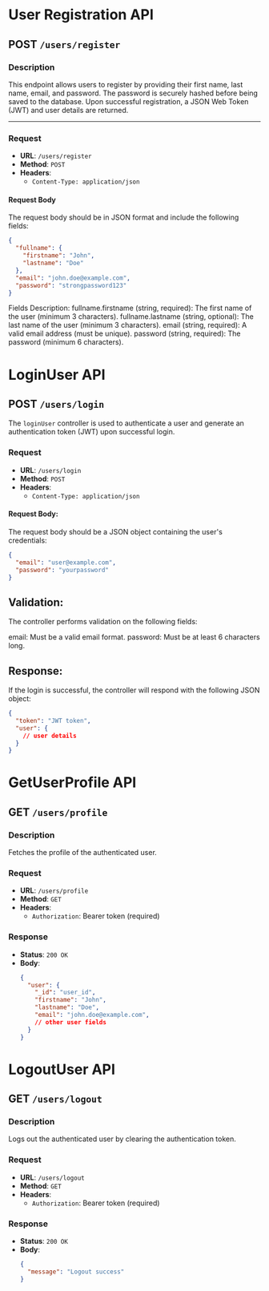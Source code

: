 # User Registration API
## **POST** `/users/register`

### **Description**
This endpoint allows users to register by providing their first name, last name, email, and password. The password is securely hashed before being saved to the database. Upon successful registration, a JSON Web Token (JWT) and user details are returned.

---

### **Request**

- **URL**: `/users/register`
- **Method**: `POST`
- **Headers**:
  - `Content-Type: application/json`

#### **Request Body**
The request body should be in JSON format and include the following fields:

```json
{
  "fullname": {
    "firstname": "John",
    "lastname": "Doe"
  },
  "email": "john.doe@example.com",
  "password": "strongpassword123"
}
```

Fields Description:
fullname.firstname (string, required): The first name of the user (minimum 3 characters).
fullname.lastname (string, optional): The last name of the user (minimum 3 characters).
email (string, required): A valid email address (must be unique).
password (string, required): The password (minimum 6 characters).

# LoginUser API

## **POST** `/users/login`

The `loginUser` controller is used to authenticate a user and generate an authentication token (JWT) upon successful login.

### **Request**

- **URL**: `/users/login`
- **Method**: `POST`
- **Headers**:
  - `Content-Type: application/json`

#### Request Body:

The request body should be a JSON object containing the user's credentials:

```json
{
  "email": "user@example.com",
  "password": "yourpassword"
}
```

## Validation:
The controller performs validation on the following fields:

email: Must be a valid email format.
password: Must be at least 6 characters long.

## Response:
If the login is successful, the controller will respond with the following JSON object:

```json
{
  "token": "JWT token",
  "user": {
    // user details
  }
}
```

# GetUserProfile API

## **GET** `/users/profile`

### **Description**
Fetches the profile of the authenticated user.

### **Request**

- **URL**: `/users/profile`
- **Method**: `GET`
- **Headers**:
  - `Authorization`: Bearer token (required)

### **Response**

- **Status**: `200 OK`
- **Body**:
  ```json
  {
    "user": {
      "_id": "user_id",
      "firstname": "John",
      "lastname": "Doe",
      "email": "john.doe@example.com",
      // other user fields
    }
  }
  ```

# LogoutUser API

## **GET** `/users/logout`

### **Description**
Logs out the authenticated user by clearing the authentication token.

### **Request**

- **URL**: `/users/logout`
- **Method**: `GET`
- **Headers**:
  - `Authorization`: Bearer token (required)

### **Response**

- **Status**: `200 OK`
- **Body**:
  ```json
  {
    "message": "Logout success"
  }
  ```

